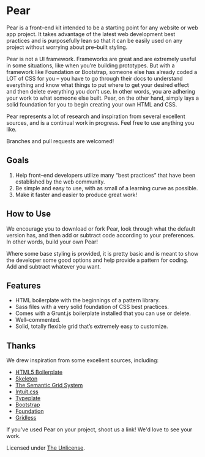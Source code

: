 # Pear
Pear is a front–end kit intended to be a starting point for any website or web app project. It takes advantage of the latest web development best practices and is purposefully lean so that it can be easily used on any project without worrying about pre–built styling.

Pear is not a UI framework. Frameworks are great and are extremely useful in some situations, like when you’re building prototypes. But with a framework like Foundation or Bootstrap, someone else has already coded a LOT of CSS for you – you have to go through their docs to understand everything and know what things to put where to get your desired effect and then delete everything you don’t use. In other words, you are adhering your work to what someone else built. Pear, on the other hand, simply lays a solid foundation for you to begin creating your own HTML and CSS. 

Pear represents a lot of research and inspiration from several excellent sources, and is a continual work in progress. Feel free to use anything you like.

Branches and pull requests are welcomed!

## Goals
1. Help front–end developers utilize many “best practices” that have been established by the web community.
2. Be simple and easy to use, with as small of a learning curve as possible.
3. Make it faster and easier to produce great work!

## How to Use
We encourage you to download or fork Pear, look through what the default version has, and then add or subtract code according to your preferences. In other words, build your own Pear!

Where some base styling is provided, it is pretty basic and is meant to show the developer some good options and help provide a pattern for coding. Add and subtract whatever you want.

## Features
- HTML boilerplate with the beginnings of a pattern library.
- Sass files with a very solid foundation of CSS best practices.
- Comes with a Grunt.js boilerplate installed that you can use or delete.
- Well–commented.
- Solid, totally flexible grid that’s extremely easy to customize.

## Thanks
We drew inspiration from some excellent sources, including:
- [HTML5 Boilerplate](https://github.com/h5bp/html5-boilerplate)
- [Skeleton](https://github.com/dhg/Skeleton)
- [The Semantic Grid System](https://github.com/twigkit/semantic.gs)
- [Intuit.css](http://inuitcss.com/) 
- [Typeplate](http://typeplate.com/)
- [Bootstrap](http://getbootstrap.com/)
- [Foundation](http://foundation.zurb.com/index.html)
- [Gridless](http://thatcoolguy.github.io/gridless-boilerplate/)

If you've used Pear on your project, shoot us a link! We'd love to see your work.

Licensed under [The Unlicense](http://unlicense.org/).